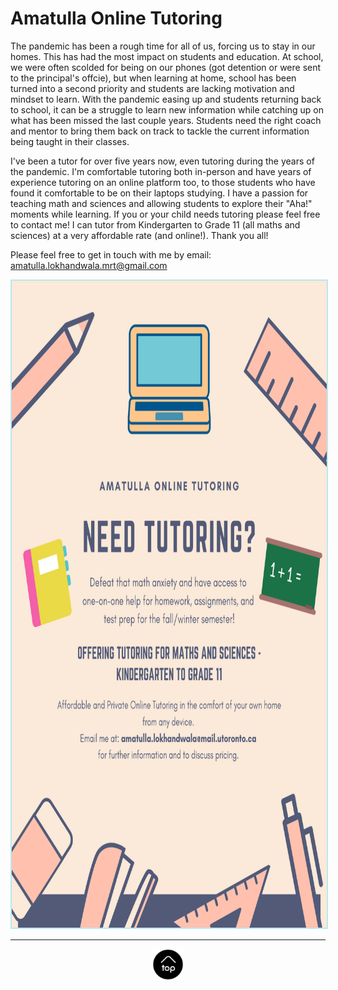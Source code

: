 # Amatulla Online Tutoring 

The pandemic has been a rough time for all of us, forcing us to stay in our homes. This has had the most impact on students and education. At school, we were often scolded for being on our phones (got detention or were sent to the principal's offcie), but when learning at home, school has been turned into a second priority and students are lacking motivation and mindset to learn. With the pandemic easing up and students returning back to school, it can be a struggle to learn new information while catching up on what has been missed the last couple years. Students need the right coach and mentor to bring them back on track to tackle the current information being taught in their classes. 
<br> 

I've been a tutor for over five years now, even tutoring during the years of the pandemic. I'm comfortable tutoring both in-person and have years of experience tutoring on an online platform too, to those students who have found it comfortable to be on their laptops studying. I have a passion for teaching math and sciences and allowing students to explore their "Aha!" moments while learning. If you or your child needs tutoring please feel free to contact me! I can tutor from Kindergarten to Grade 11 (all maths and sciences) at a very affordable rate (and online!). Thank you all!
<br> 

Please feel free to get in touch with me by email: <a href="mailto:amatulla.lokhandwala.mrt@gmail.com">amatulla.lokhandwala.mrt@gmail.com</a>
<br>

<center>
<img src="img/Need tutoring.png" alt="flyer" style="width:800px;height:1035px;border:2px solid #bbe7ef"></center>




* * * 
<center>
<a href="#top"><img src="img/back2top.png" alt="back to top" style="width:50px;height:50px;border:0;"></a>
</center>
